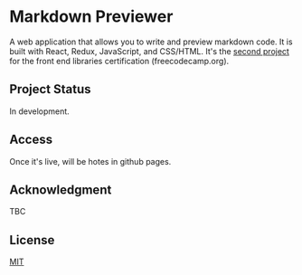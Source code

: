 # Markdown Previewer

A web application that allows you to write and preview markdown code. It is built with React, Redux, JavaScript, and CSS/HTML. It's the [second project](https://www.freecodecamp.org/learn/front-end-libraries/front-end-libraries-projects/build-a-markdown-previewer) for the front end libraries certification (freecodecamp.org). 


## Project Status

In development.


## Access

Once it's live, will be hotes in github pages.

## Acknowledgment

TBC


## License
[MIT](https://choosealicense.com/licenses/mit/)